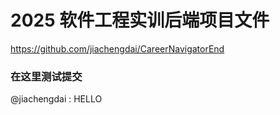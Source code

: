 # 2025 软件工程实训后端项目文件

https://github.com/jiachengdai/CareerNavigatorEnd

### 在这里测试提交

@jiachengdai : HELLO
